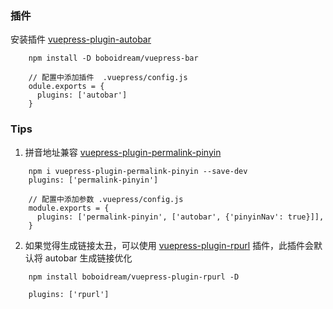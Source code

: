 ### 插件
安装插件 [vuepress-plugin-autobar](https://github.com/boboidream/vuepress-bar)
```shell
    npm install -D boboidream/vuepress-bar
    
    // 配置中添加插件  .vuepress/config.js
    odule.exports = {
      plugins: ['autobar']
    }
```

### Tips
1. 拼音地址兼容 [vuepress-plugin-permalink-pinyin](https://github.com/viko16/vuepress-plugin-permalink-pinyin) 

```shell
    npm i vuepress-plugin-permalink-pinyin --save-dev
    plugins: ['permalink-pinyin']
     
    // 配置中添加参数 .vuepress/config.js
    module.exports = {
      plugins: ['permalink-pinyin', ['autobar', {'pinyinNav': true}]],
    }
```
2. 如果觉得生成链接太丑，可以使用 [vuepress-plugin-rpurl](https://github.com/boboidream/vuepress-plugin-rpurl) 插件，此插件会默认将 autobar 生成链接优化
```shell
    npm install boboidream/vuepress-plugin-rpurl -D
    
    plugins: ['rpurl']
    
    
```


